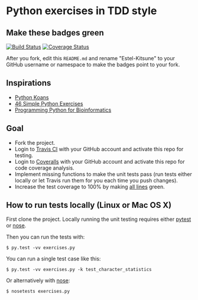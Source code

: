 # Python exercises in TDD style

## Make these badges green

[![Build Status](https://travis-ci.org/Estel-Kitsune/python-tdd-exercises.svg?branch=master)](https://travis-ci.org/Estel-Kitsune/python-tdd-exercises/builds)
[![Coverage Status](https://coveralls.io/repos/Estel-Kitsune/python-tdd-exercises/badge.png?branch=master)](https://coveralls.io/r/Estel-Kitsune/python-tdd-exercises?branch=master)

After you fork, edit this `README.md` and rename "Estel-Kitsune" to your GitHub username
or namespace to make the badges point to your fork.


## Inspirations

- [Python Koans](https://github.com/gregmalcolm/python_koans)
- [46 Simple Python Exercises](http://www.ling.gu.se/~lager/python_exercises.html)
- [Programming Python for Bioinformatics](http://homepages.stca.herts.ac.uk/~comqdp1/BioInf/)


## Goal

- Fork the project.
- Login to [Travis CI](https://travis-ci.org) with your GitHub account and activate this repo for testing.
- Login to [Coveralls](https://coveralls.io) with your GitHub account and activate this repo for code coverage analysis.
- Implement missing functions to make the unit tests pass (run tests either locally or let Travis run them for you each time you push changes).
- Increase the test coverage to 100% by making [all lines](https://coveralls.io/r/Estel-Kitsune/python-tdd-exercises?branch=master) green.


## How to run tests locally (Linux or Mac OS X)

First clone the project. Locally running the unit testing
requires either [pytest](http://pytest.org)
or [nose](https://nose.readthedocs.org).

Then you can run the tests with:
```
$ py.test -vv exercises.py
```

You can run a single test case like this:
```
$ py.test -vv exercises.py -k test_character_statistics
```

Or alternatively with [nose](https://nose.readthedocs.org):
```
$ nosetests exercises.py
```
